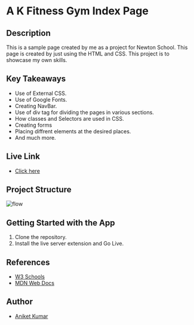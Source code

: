 
# A K Fitness Gym Index Page

## Description
This is a sample page created by me as a project for Newton 
School. This page is created by just using the HTML and CSS.
This project is to showcase my own skills.


## Key Takeaways

- Use of External CSS. 
- Use of Google Fonts.
- Creating NavBar.
- Use of div tag for dividing the pages in various sections.
- How classes and Selectors are used in CSS.
- Creating forms
- Placing diffrent elements at the desired places.
- And much more.


## Live Link

 - [Click here](https://cozy-centaur-3e8a26.netlify.app/)



## Project Structure

![flow](https://user-images.githubusercontent.com/108210905/177208843-40f22daf-d29d-4447-8d00-bf92cf413162.png)

## Getting Started with the App

1. Clone the repository.
2. Install the live server extension and Go Live.

## References

 - [W3 Schools](https://www.w3schools.com/default.asp)
 - [MDN Web Docs](https://developer.mozilla.org/en-US/)


## Author

- [Aniket Kumar](https://github.com/legendaniket)

